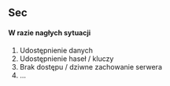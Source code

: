 ## Sec 

#### W razie nagłych sytuacji

1. Udostępnienie danych
2. Udostępnienie haseł / kluczy
3. Brak dostępu / dziwne zachowanie serwera
4. ...
